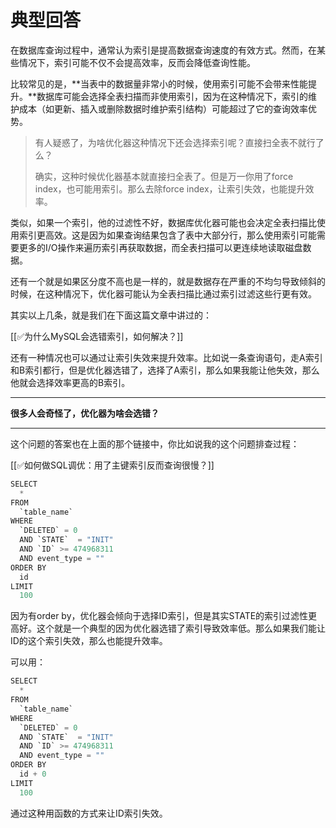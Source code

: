 # 典型回答


在数据库查询过程中，通常认为索引是提高数据查询速度的有效方式。然而，在某些情况下，索引可能不仅不会提高效率，反而会降低查询性能。



比较常见的是，**当表中的数据量非常小的时候，使用索引可能不会带来性能提升。**数据库可能会选择全表扫描而非使用索引，因为在这种情况下，索引的维护成本（如更新、插入或删除数据时维护索引结构）可能超过了它的查询效率优势。



> 有人疑惑了，为啥优化器这种情况下还会选择索引呢？直接扫全表不就行了么？
>
> 确实，这种时候优化器基本就直接扫全表了。但是万一你用了force index，也可能用索引。那么去除force index，让索引失效，也能提升效率。
>



类似，如果一个索引，他的过滤性不好，数据库优化器可能也会决定全表扫描比使用索引更高效。这是因为如果查询结果包含了表中大部分行，那么使用索引可能需要更多的I/O操作来遍历索引再获取数据，而全表扫描可以更连续地读取磁盘数据。



还有一个就是如果区分度不高也是一样的，就是数据存在严重的不均匀导致倾斜的时候，在这种情况下，优化器可能认为全表扫描比通过索引过滤这些行更有效。



其实以上几条，就是我们在下面这篇文章中讲过的：



[[✅为什么MySQL会选错索引，如何解决？]]



还有一种情况也可以通过让索引失效来提升效率。比如说一条查询语句，走A索引和B索引都行，但是优化器选错了，选择了A索引，那么如果我能让他失效，那么他就会选择效率更高的B索引。

****

**很多人会奇怪了，优化器为啥会选错？**

****

这个问题的答案也在上面的那个链接中，你比如说我的这个问题排查过程：



[[✅如何做SQL调优：用了主键索引反而查询很慢？]]





```java
SELECT
  *
FROM
  `table_name`
WHERE
  `DELETED` = 0
  AND `STATE`  = "INIT"
  AND `ID` >= 474968311
  AND event_type = ""
ORDER BY
  id
LIMIT
  100
```



因为有order by，优化器会倾向于选择ID索引，但是其实STATE的索引过滤性更高好。这个就是一个典型的因为优化器选错了索引导致效率低。那么如果我们能让ID的这个索引失效，那么也能提升效率。



可以用：





```java
SELECT
  *
FROM
  `table_name`
WHERE
  `DELETED` = 0
  AND `STATE`  = "INIT"
  AND `ID` >= 474968311
  AND event_type = ""
ORDER BY
  id + 0
LIMIT
  100
```



通过这种用函数的方式来让ID索引失效。

